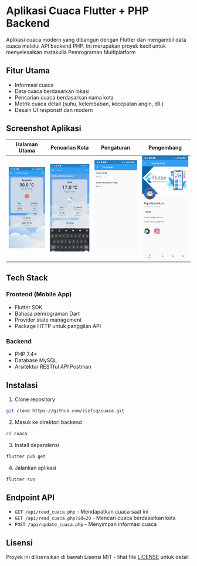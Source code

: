 # Aplikasi Cuaca Flutter + PHP Backend

Aplikasi cuaca modern yang dibangun dengan Flutter dan mengambil data cuaca melalui API backend PHP. Ini merupakan proyek kecil untuk menyelesaikan matakulia Pemrograman Multiplatform

## Fitur Utama

- Informasi cuaca
- Data cuaca berdasarkan lokasi
- Pencarian cuaca berdasarkan nama kota
- Metrik cuaca detail (suhu, kelembaban, kecepatan angin, dll.)
- Desain UI responsif dan modern

## Screenshot Aplikasi

| Halaman Utama               | Pencarian Kota               | Pengaturan                       | Pengembang                   |
|-----------------------------|------------------------------|----------------------------------|------------------------------|
| ![Home](images/home.jpg)    | ![Search](images/search.jpg) | ![Settings](images/settings.jpg) | ![SignUp](images/about.jpg) |

## Tech Stack

### Frontend (Mobile App)
- Flutter SDK
- Bahasa pemrograman Dart
- Provider state management
- Package HTTP untuk panggilan API

### Backend
- PHP 7.4+
- Database MySQL 
- Arsitektur RESTful API Postman

## Instalasi

1. Clone repository
```bash
git clone https://github.com/zizfiq/cuaca.git
```

2. Masuk ke direktori backend
```bash
cd cuaca
```

3. Install dependensi
```bash
flutter pub get
```

4. Jalankan aplikasi
```bash
flutter run
```

## Endpoint API

- `GET /api/read_cuaca.php` - Mendapatkan cuaca saat ini
- `GET /api/read_cuaca.php?id=20` - Mencari cuaca berdasarkan kota
- `POST /api/update_cuaca.php` - Menyimpan informasi cuaca


## Lisensi

Proyek ini dilisensikan di bawah Lisensi MIT - lihat file [LICENSE](LICENSE) untuk detail
